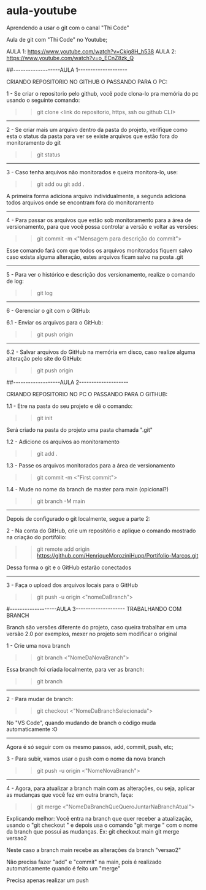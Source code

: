 # aula-youtube
Aprendendo a usar o git com o canal "Thi Code"

Aula de git com "Thi Code" no Youtube;

AULA 1: https://www.youtube.com/watch?v=Ckig8H_h538
AULA 2: https://www.youtube.com/watch?v=o_ECnZ8zk_Q


##-------------------AULA 1--------------------

CRIANDO REPOSITORIO NO GITHUB O PASSANDO PARA O PC:

1 - Se criar o repositorio pelo github, você pode clona-lo pra memória do pc usando o seguinte comando:

>> git clone <link do repositorio, https, ssh ou github CLI>

-------------------

2 - Se criar mais um arquivo dentro da pasta do projeto, verifique como esta o status da pasta para ver se existe arquivos que estão fora do monitoramento do git

>> git status

-------------------

3 - Caso tenha arquivos não monitorados e queira monitora-lo, use:

>> git add <nome do arquivo>
ou
>> git add .

A primeira forma adiciona arquivo individualmente, a segunda adiciona todos arquivos onde se encontram fora do monitoramento

-------------------

4 - Para passar os arquivos que estão sob monitoramento para a área de versionamento, para que você possa controlar a versão e voltar as versões:

>> git commit -m <"Mensagem para descrição do commit">

Esse comando fará com que todos os arquivos monitorados fiquem salvo caso exista alguma alteração, estes arquivos ficam salvo na posta .git

-------------------

5 -  Para ver o histórico e descrição dos versionamento, realize o comando de log:

>> git log

-------------------

6 - Gerenciar o git com o GitHub:

6.1 - Enviar os arquivos para o GitHub:

>> git push origin <Nome da branch>

----

6.2 - Salvar arquivos do GitHub na memória em disco, caso realize alguma alteração pelo site do GitHub:

>> git push origin <Nome da branch>



##-------------------AULA 2--------------------

CRIANDO REPOSITORIO NO PC O PASSANDO PARA O GITHUB:

1.1 - Etre na pasta do seu projeto e dê o comando:

>> git init

Será criado na pasta do projeto uma pasta chamada ".git"

1.2 - Adicione os arquivos ao monitoramento

>> git add .

1.3 - Passe os arquivos monitorados para a área de versionamento

>> git commit -m <"First commit">

1.4 - Mude no nome da branch de master para main (opicional?)

>> git branch -M main

-------------------

Depois de configurado o git localmente, segue a parte 2:

2 - Na conta do GitHub, crie um repositório e aplique o comando mostrado na criação do portifólio:

>> git remote add origin https://github.com/HenriqueMoroziniHupp/Portifolio-Marcos.git

Dessa forma o git e o GitHub estarão conectados

-------------------

3 - Faça o upload dos arquivos locais para o GitHub

>> git push -u origin <"nomeDaBranch">
 

#-------------------AULA 3--------------------
	TRABALHANDO COM BRANCH
	
Branch são versões diferente do projeto, caso queira trabalhar em uma versão 2.0 por exemplos, mexer no projeto sem modificar o original

1 - Crie uma nova branch

>> git branch <"NomeDaNovaBranch">

Essa branch foi criada localmente, para ver as branch:

>> git branch

-------------------

2 - Para mudar de branch:

>> git checkout <"NomeDaBranchSelecionada">

No "VS Code", quando mudando de branch o código muda automaticamente :O

-------------------

Agora é só seguir com os mesmo passos, add, commit, push, etc;


3 - Para subir, vamos usar o push com o nome da nova branch

>> git push -u origin <"NomeNovaBranch">

-------------------

4 - Agora, para atualizar a branch main com as alterações, ou seja, aplicar as mudanças que você fez em outra branch, faça:

>> git merge <"NomeDaBranchQueQueroJuntarNaBranchAtual">

Explicando melhor:
Você entra na branch que quer receber a atualização, usando o "git checkout <NomeDaBranch>" e depois usa o comando "git merge <NomeDaBranch>" com o nome da branch que possui as mudanças.
Ex: 
git checkout main
git merge versao2

Neste caso a branch main recebe as alterações da branch "versao2"

Não precisa fazer "add" e "commit" na main, pois é realizado automaticamente quando é feito um "merge"

Precisa apenas realizar um push
